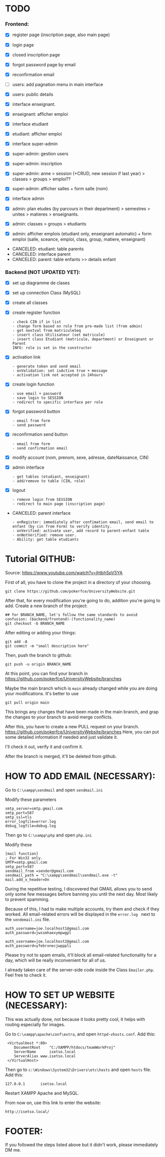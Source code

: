 
# TODO

### Frontend:
- [X] register page (inscription page, also main page)
- [X] login page
- [X] closed inscription page
- [X] forgot password page by email
- [X] reconfirmation email
- [ ] users: add pagnation menu in main interface
- [X] users: public details

- [X] interface enseignant.
- [X] enseignant: afficher emploi

- [X] interface etudiant
- [X] etudiant: afficher emploi

- [X] interface super-admin
- [X] super-admin: gestion users
- [X] super-admin: inscription
- [X] super-admin: anne > session (+CRUD, new session if last year) > classes > groups > emploi??
- [X] super-admin: afficher salles + form salle (nom)

- [X] interface admin
- [X] admin: plan etudes (by parcours in their department) > semestres > unites > matieres > enseignants.
- [X] admin: classes > groups > etudiants
- [X] admin: afficher emplois (etudiant only, enseignant automatic) + form emploi (salle, sceance, emploi, class, group, matiere, enseignant)

- CANCELED: etudiant: table parents
- CANCELED: interface parent
- CANCELED: parent: table enfants >> details enfant


### Backend (NOT UPDATED YET):
- [X] set up diagramme de clases
- [X] set up connection Class (MySQL)
- [X] create all classes

- [X] create register function 
  ```
  - check CIN if in list
  - change form based on role from pre-made list (from admin)
  - get nextval from matriculeSeq
  - insert class Utilisateur (set matricule)
  - insert class Etudiant (matricule, department) or Enseignant or Parent
  INFO: role is set in the constructor 
  ```

- [X] activation link
  ```
  - generate token and send email
  - onValidation: set isActive true + message
  - activation link not accepted in 24hours
  ```

- [X] create login function 
  ```
  - use email + password
  - save login to SESSION
  - redirect to specific interface per role
  ```

- [X] forgot password button 
  ```
  - email from form
  - send password
  ```

- [X] reconfirmation send button 
  ```
  - email from form
  - send confirmation email
  ```
  
- [X] modify account (nom, prenom, sexe, adresse, dateNaissance, CIN) 

- [X] admin interface
  ```
  - get tables (etudiant, enseignant)
  - add/remove to table (CIN, role)
  ```

- [X] logout 
  ```
  - remove login from SESSION
  - redirect to main page (inscription page)
  ```

- CANCELED: parent interface
  ```
  - onRegister: immediately after confimation email, send email to enfant (by cin from Form) to verify identity.
  - onVerified: activate user, add record to parent-enfant table
  - onNotVerified: remove user.
  - Ability: get table etudiants
  ```

# Tutorial GITHUB:
Source: https://www.youtube.com/watch?v=jhtbhSpV5YA

First of all, you have to clone the project in a directory of your choosing.

  ```
  git clone https://github.com/pokerfce/UniversityWebsite.git
  ```

After that, for every modification you're going to do, addition you're going to add. Create a new branch of the project:
  ```
  ## for BRANCH_NAME, let's follow the same standards to avoid confusion: (backend/frontend)-(functionality_name)
  git checkout -b BRANCH_NAME
  ```


After editing or adding your things:
  ```
  git add -A
  git commit -m "small description here"
  ```

Then, push the branch to github:
  ```
  git push -u origin BRANCH_NAME
  ```

At this point, you can find your branch in https://github.com/pokerfce/UniversityWebsite/branches

Maybe the main branch which is   ``` main ``` already changed while you are doing your modifications. It's better to use
  ```
  git pull origin main
  ```
This brings any changes that have been made in the main branch, and grap the changes to your branch to avoid merge conflicts.

After this, you have to create a new PULL request on your branch. https://github.com/pokerfce/UniversityWebsite/branches
Here, you can put some detailed information if needed and just validate it.

I'll check it out, verify it and confirm it.

After the branch is merged, it'll be deleted from github.


# HOW TO ADD EMAIL (NECESSARY):

Go to ```C:\xampp\sendmail``` and open ```sendmail.ini  ```

Modify these parameters

  ```
smtp_server=smtp.gmail.com
smtp_port=587
smtp_ssl=tls
error_logfile=error.log
debug_logfile=debug.log
 ```

Then go to ```C:\xampp\php``` and open ```php.ini  ```

Modify these
  ```
[mail function]
; For Win32 only.
SMTP=smtp.gmail.com
smtp_port=587
sendmail_from =sender@gmail.com
sendmail_path = "C:\xampp\sendmail\sendmail.exe -t"
mail.add_x_header=On
  ```

During the repetitive testing, I discovered that GMAIL allows you to send only some few messages before banning you until the next day. Most likely to prevent spamming. 
 
Because of this, I had to make multiple accounts, try them and check if they worked. All email-related errors will be displayed in the  ``` error.log  ``` next to the ```sendemail.ini``` file.


 ```
auth_username=joe.localhost1@gmail.com
auth_password=jwssmhaexympwgpl
 ```
  ```
auth_username=joe.localhost2@gmail.com
auth_password=yfebrxnecjwpppli

  ```

Please try not to spam emails, it'll block all email-related functionality for a day, which will be really inconvenient for all of us.

I already taken care of the server-side code inside the Class ``` Emailer.php ```. Feel free to check it.

# HOW TO SET UP WEBSITE (NECESSARY):

This was actually done, not because it looks pretty cool, it helps with routing especially for images.

Go to ```C:\xampp\apache\conf\extra```, and open ```httpd-vhosts.conf```. Add this:

```
 <VirtualHost *:80>
    DocumentRoot    "C:/XAMPP/htdocs/teamWorkProj"
    ServerName      isetso.local
    ServerAlias www.isetso.local
 </VirtualHost>
```

Then go to ```c:\Windows\System32\Drivers\etc\hosts``` and open ```hosts``` file. Add this:

```
127.0.0.1       isetso.local
```

Restart XAMPP Apache and MySQL.

From now on, use this link to enter the website:

```
http://isetso.local/
```

# FOOTER:

If you followed the steps listed above but it didn't work, please immediately DM me.

